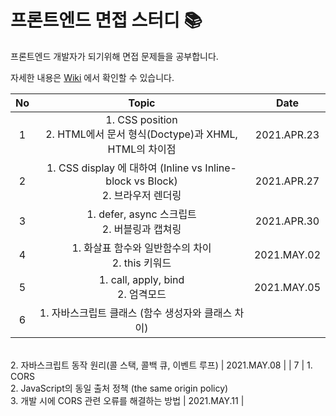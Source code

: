 # 프론트엔드 면접 스터디 :books:

프론트엔드 개발자가 되기위해 면접 문제들을 공부합니다.

자세한 내용은 [Wiki](https://github.com/cottonpup/frontend-dev-interview-study/wiki) 에서 확인할 수 있습니다.

| No  |                                   Topic                                   |    Date     |
| :-: |  :----------------------------------------------------------------------: | :---------: |
|  1  |  1. CSS position <br>2. HTML에서 문서 형식(Doctype)과 XHML, HTML의 차이점 | 2021.APR.23 |
|  2  |  1. CSS display 에 대하여 (Inline vs Inline-block vs Block)<br>2. 브라우저 렌더링 | 2021.APR.27 |
|  3  |  1. defer, async 스크립트 <br>2. 버블링과 캡쳐링 | 2021.APR.30 |
|  4  |  1. 화살표 함수와 일반함수의 차이 <br>2. this 키워드 | 2021.MAY.02 |
|  5  |  1. call, apply, bind <br>2. 엄격모드| 2021.MAY.05 |
|  6  |  1. 자바스크립트 클래스 (함수 생성자와 클래스 차이)
<br>2. 자바스크립트 동작 원리(콜 스택, 콜백 큐, 이벤트 루프)
| 2021.MAY.08 |
|  7  | 1. CORS<br>
2. JavaScript의 동일 출처 정책 (the same origin policy)<br>
3. 개발 시에 CORS 관련 오류를 해결하는 방법
| 2021.MAY.11 |
